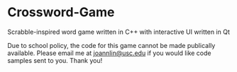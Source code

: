 # Crossword-Game
Scrabble-inspired word game written in C++ with interactive UI written in Qt

Due to school policy, the code for this game cannot be made publically available.  Please email me at joannlin@usc.edu if you would like code samples sent to you.  Thank you!

